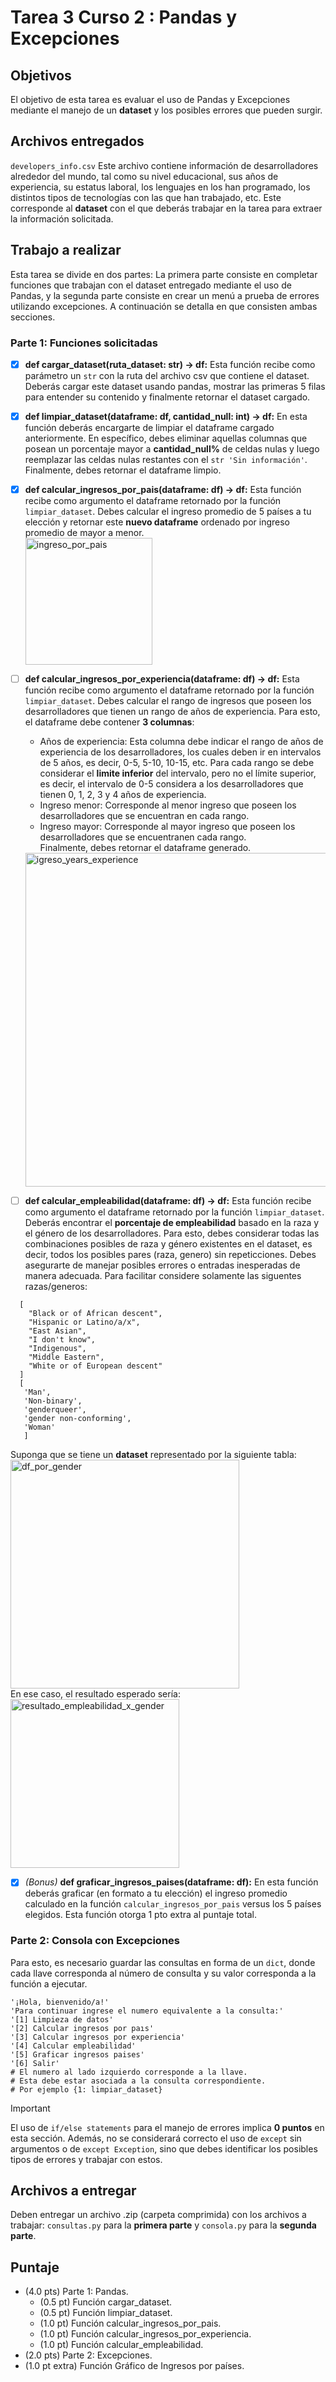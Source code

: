 # Tarea 3 Curso 2 : Pandas y Excepciones
## Objetivos
El objetivo de esta tarea es evaluar el uso de Pandas y Excepciones mediante el manejo de un **dataset** y los posibles errores que pueden surgir.
## Archivos entregados
`developers_info.csv` Este archivo contiene información de desarrolladores alrededor del mundo, tal como su nivel educacional, sus años de experiencia, su estatus laboral, los lenguajes en los han programado, los distintos tipos de tecnologías con las que han trabajado, etc. Este corresponde al **dataset** con el que deberás trabajar en la tarea para extraer la información solicitada.
## Trabajo a realizar
Esta tarea se divide en dos partes: La primera parte consiste en completar funciones que trabajan con el dataset entregado mediante el uso de Pandas, y la segunda parte consiste en crear un menú a prueba de errores utilizando excepciones. A continuación se detalla en que consisten ambas secciones.
 
### Parte 1: Funciones solicitadas
- [x] **def cargar_dataset(ruta_dataset: str) -> df:** Esta función recibe como parámetro un `str` con la ruta del archivo csv que contiene el dataset. Deberás cargar este dataset usando pandas, mostrar las primeras 5 filas para entender su contenido y finalmente retornar el dataset cargado.
- [x] **def limpiar_dataset(dataframe: df, cantidad_null: int) -> df:** En esta función deberás encargarte de limpiar el dataframe cargado anteriormente. En específico, debes eliminar aquellas columnas que posean un porcentaje mayor a **cantidad_null%** de celdas nulas y luego reemplazar las celdas nulas restantes con el `str 'Sin información'`. Finalmente, debes retornar el dataframe limpio.
- [x] **def calcular_ingresos_por_pais(dataframe: df) -> df:** Esta función recibe como argumento el dataframe retornado por la función `limpiar_dataset`. Debes calcular el ingreso promedio de 5 países a tu elección y retornar este **nuevo dataframe** ordenado por ingreso promedio de mayor a menor.<br>
  <img width="203" alt="ingreso_por_pais" src="https://github.com/user-attachments/assets/efa0df6d-80c9-4af6-b9be-12cba676a388">

- [ ] **def calcular_ingresos_por_experiencia(dataframe: df) -> df:** Esta función recibe como argumento el dataframe retornado por la función `limpiar_dataset`. Debes calcular el rango de ingresos que poseen los desarrolladores que tienen un rango de años de experiencia. Para esto, el dataframe debe contener **3 columnas**:
  - Años de experiencia: Esta columna debe indicar el rango de años de experiencia de los desarrolladores, los cuales deben ir en intervalos de 5 años, es decir, 0-5, 5-10, 10-15, etc. Para cada rango se debe considerar el **limite inferior** del intervalo, pero no el límite superior, es decir, el intervalo de 0-5 considera a los desarrolladores que tienen 0, 1, 2, 3 y 4 años de experiencia.
  - Ingreso menor: Corresponde al menor ingreso que poseen los desarrolladores que se encuentran en cada rango.
  - Ingreso mayor: Corresponde al mayor ingreso que poseen los desarrolladores que se encuentranen cada rango.<br>
  Finalmente, debes retornar el dataframe generado.
  <img width="534" alt="igreso_years_experience" src="https://github.com/user-attachments/assets/b74ceeae-8fd2-42e6-bbdf-7dd4a7718451">

- [ ] **def calcular_empleabilidad(dataframe: df) -> df:** Esta función recibe como argumento el dataframe retornado por la función `limpiar_dataset`. Deberás encontrar el **porcentaje de empleabilidad** basado en la raza y el género de los desarrolladores. Para esto, debes considerar todas las combinaciones posibles de raza y género existentes en el dataset, es decir, todos los posibles pares (raza, genero) sin repeticciones. Debes asegurarte de manejar posibles errores o entradas inesperadas de manera adecuada. Para facilitar considere solamente las siguentes razas/generos:
```
  [
    "Black or of African descent",
    "Hispanic or Latino/a/x",
    "East Asian",
    "I don't know",
    "Indigenous",
    "Middle Eastern",
    "White or of European descent"
  ]
  [
   'Man',
   'Non-binary',
   'genderqueer',
   'gender non-conforming',
   'Woman'
   ]
```
  Suponga que se tiene un **dataset** representado por la siguiente tabla:<br>
  <img width="366" alt="df_por_gender" src="https://github.com/user-attachments/assets/50512845-efff-4e51-a032-581198990077"><br>
  En ese caso, el resultado esperado sería:<br>
  <img width="270" alt="resultado_empleabilidad_x_gender" src="https://github.com/user-attachments/assets/08e80263-986c-415c-9cb3-7d4c38de6c89">

- [x] _(Bonus)_ **def graficar_ingresos_paises(dataframe: df):** En esta función deberás graficar (en formato a tu elección) el ingreso promedio calculado en la función `calcular_ingresos_por_pais` versus los 5 países elegidos. Esta función otorga 1 pto extra al puntaje total.

### Parte 2: Consola con Excepciones
Para esto, es necesario guardar las consultas en forma de un `dict`, donde cada llave corresponda al número de consulta y su valor corresponda a la función a ejecutar.
```
'¡Hola, bienvenido/a!'
'Para continuar ingrese el numero equivalente a la consulta:'
'[1] Limpieza de datos'
'[2] Calcular ingresos por paıs'
'[3] Calcular ingresos por experiencia'
'[4] Calcular empleabilidad'
'[5] Graficar ingresos paises'
'[6] Salir'
# El numero al lado izquierdo corresponde a la llave.
# Esta debe estar asociada a la consulta correspondiente.
# Por ejemplo {1: limpiar_dataset}
```
> [!IMPORTANT]
> El uso de `if/else statements` para el manejo de errores implica **0 puntos** en esta sección. Además, no se considerará correcto el uso de `except` sin argumentos o de `except Exception`, sino que debes identificar los posibles tipos de errores y trabajar con estos.
## Archivos a entregar
Deben entregar un archivo .zip (carpeta comprimida) con los archivos a trabajar: `consultas.py` para la **primera parte** y `consola.py` para la **segunda parte**.

## Puntaje
* (4.0 pts) Parte 1: Pandas.
  * (0.5 pt) Función cargar_dataset.
  * (0.5 pt) Función limpiar_dataset.
  * (1.0 pt) Función calcular_ingresos_por_pais.
  * (1.0 pt) Función calcular_ingresos_por_experiencia.
  * (1.0 pt) Función calcular_empleabilidad.
* (2.0 pts) Parte 2: Excepciones.
* (1.0 pt extra) Función Gráfico de Ingresos por países.
